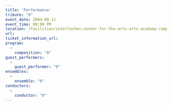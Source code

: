 ```yaml
---
title: 'Performance'
tribute: "0"
event_date: 2004-08-11
event_time: 08:00 PM
location: /facilities/interlochen-center-for-the-arts-arts-academy-camp
url: 
ticket_information_url: 
program: 
  -
    composition: "0"
guest_performers: 
  -
    guest_performer: "0"
ensembles: 
  -
    ensemble: "0"
conductors: 
  -
    conductor: "0"
---
```

